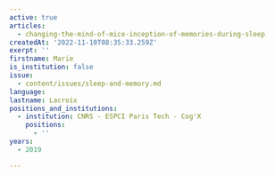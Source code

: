 ```yaml
---
active: true
articles:
  - changing-the-mind-of-mice-inception-of-memories-during-sleep
createdAt: '2022-11-10T08:35:33.259Z'
exerpt: ''
firstname: Marie
is_institution: false
issue:
  - content/issues/sleep-and-memory.md
language:
lastname: Lacroix
positions_and_institutions:
  - institution: CNRS - ESPCI Paris Tech - Cog'X
    positions:
      - ''
years:
  - 2019

---
```

